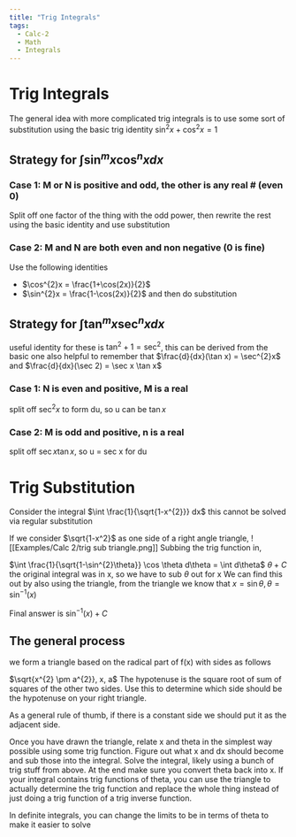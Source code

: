 ```yaml
---
title: "Trig Integrals"
tags:
  - Calc-2
  - Math
  - Integrals
---
```


# Trig Integrals

The general idea with more complicated trig integrals is to use some sort of substitution using the basic trig identity
$\sin^{2}x + \cos^{2}x = 1$

## Strategy for $\int \sin^{m}x \cos^{n}x dx$

### Case 1: M or N is positive and odd, the other is any real # (even 0)

Split off one factor of the thing with the odd power, then rewrite the rest using the basic identity and use substitution

### Case 2: M and N are both even and non negative (0 is fine)

Use the following identities

- $\cos^{2}x = \frac{1+\cos(2x)}{2}$
- $\sin^{2}x = \frac{1-\cos(2x)}{2}$
  and then do substitution

## Strategy for $\int \tan^{m}x \sec^{n}x dx$

useful identity for these is $\tan^{2}+1 = \sec^{2}$, this can be derived from the basic one
also helpful to remember that $\frac{d}{dx}(\tan x) = \sec^{2}x$ and $\frac{d}{dx}(\sec 2) = \sec x \tan x$

### Case 1: N is even and positive, M is a real

split off $\sec^{2}x$ to form du, so u can be $\tan x$

### Case 2: M is odd and positive, n is a real

split off $\sec x \tan x$, so u = sec x for du

# Trig Substitution

Consider the integral $\int \frac{1}{\sqrt{1-x^{2}}} dx$ this cannot be solved via regular substitution

If we consider $\sqrt{1-x^2}$ as one side of a right angle triangle,
![[Examples/Calc 2/trig sub triangle.png]]
Subbing the trig function in,

$\int \frac{1}{\sqrt{1-\sin^{2}\theta}} \cos \theta d\theta = \int d\theta$
$\theta + C$
the original integral was in x, so we have to sub $\theta$ out for x
We can find this out by also using the triangle, from the triangle we know that
$x = \sin \theta,  \theta = \sin^{-1}(x)$

Final answer is $\sin^{-1}(x) +C$

## The general process

we form a triangle based on the radical part of f(x) with sides as follows

$\sqrt{x^{2} \pm a^{2}}, x, a$
The hypotenuse is the square root of sum of squares of the other two sides. Use this to determine which side should be the hypotenuse on your right triangle.

As a general rule of thumb, if there is a constant side we should put it as the adjacent side.

Once you have drawn the triangle, relate x and theta in the simplest way possible using some trig function. Figure out what x and dx should become and sub those into the integral. Solve the integral, likely using a bunch of trig stuff from above. At the end make sure you convert theta back into x. If your integral contains trig functions of theta, you can use the triangle to actually determine the trig function and replace the whole thing instead of just doing a trig function of a trig inverse function.

In definite integrals, you can change the limits to be in terms of theta to make it easier to solve
